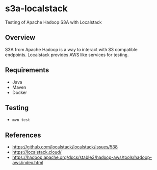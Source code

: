 # s3a-localstack
Testing of Apache Hadoop S3A with Localstack

## Overview
S3A from Apache Hadoop is a way to interact with S3 compatible endpoints. Localstack provides AWS like services for testing.

## Requirements
* Java
* Maven
* Docker

## Testing
* `mvn test`

## References
* https://github.com/localstack/localstack/issues/538
* https://localstack.cloud/
* https://hadoop.apache.org/docs/stable3/hadoop-aws/tools/hadoop-aws/index.html

